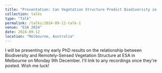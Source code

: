 ```yaml
---
title: "Presentation: Can Vegetation Structure Predict Biodiversity in Peri-Urban Woodlands?"
collection: talks
type: "Talk"
permalink: /talks/2024-09-12-talk-1
venue: "ESA 2024"
date: 2024-09-12
location: "Melbourne, Australia"
---
```


I will be presenting my early PhD results on the relationship between Biodiversity and Remotely-Sensed Vegetation Structure at ESA in Melbourne on Monday 9th December. I'll link to any recordings once they're posted. Wish me luck!
